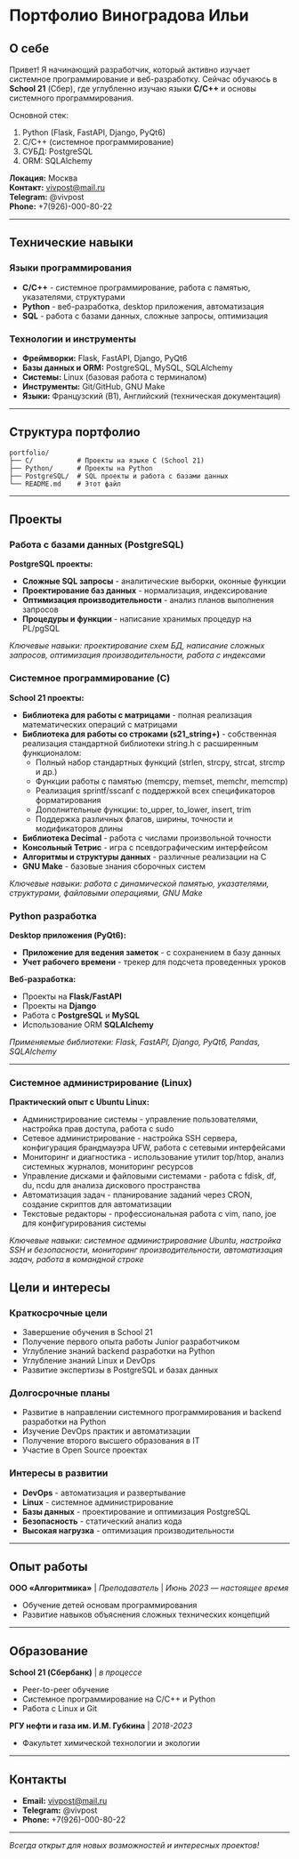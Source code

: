 # Портфолио Виноградова Ильи

## О себе

Привет! Я начинающий разработчик, который активно изучает системное программирование и веб-разработку. Сейчас обучаюсь в **School 21** (Сбер), где углубленно изучаю языки **C/C++** и основы системного программирования.

Основной стек:

1. Python (Flask, FastAPI, Django, PyQt6)
2. C/C++ (системное программирование)
3. СУБД: PostgreSQL
4. ORM: SQLAlchemy

**Локация:** Москва  
**Контакт:** <vivpost@mail.ru>  
**Telegram:** @vivpost  
**Phone:** +7(926)-000-80-22

---

## Технические навыки

### Языки программирования

- **C/C++** - системное программирование, работа с памятью, указателями, структурами
- **Python** - веб-разработка, desktop приложения, автоматизация
- **SQL** - работа с базами данных, сложные запросы, оптимизация

### Технологии и инструменты

- **Фреймворки:** Flask, FastAPI, Django, PyQt6
- **Базы данных и ORM:** PostgreSQL, MySQL, SQLAlchemy
- **Системы:** Linux (базовая работа с терминалом)
- **Инструменты:** Git/GitHub, GNU Make
- **Языки:** Французский (B1), Английский (техническая документация)

---

## Структура портфолио

```
portfolio/
├── C/           # Проекты на языке C (School 21)
├── Python/      # Проекты на Python
├── PostgreSQL/  # SQL проекты и работа с базами данных
└── README.md    # Этот файл
```

---

## Проекты

### Работа с базами данных (PostgreSQL)

**PostgreSQL проекты:**

- **Сложные SQL запросы** - аналитические выборки, оконные функции
- **Проектирование баз данных** - нормализация, индексирование
- **Оптимизация производительности** - анализ планов выполнения запросов
- **Процедуры и функции** - написание хранимых процедур на PL/pgSQL

*Ключевые навыки: проектирование схем БД, написание сложных запросов, оптимизация производительности, работа с индексами*

### Системное программирование (C)

**School 21 проекты:**

- **Библиотека для работы с матрицами** - полная реализация математических операций с матрицами
- **Библиотека для работы со строками (s21_string+)** - собственная реализация стандартной библиотеки string.h с расширенным функционалом:
  - Полный набор стандартных функций (strlen, strcpy, strcat, strcmp и др.)
  - Функции работы с памятью (memcpy, memset, memchr, memcmp)
  - Реализация sprintf/sscanf с поддержкой всех спецификаторов форматирования
  - Дополнительные функции: to_upper, to_lower, insert, trim
  - Поддержка различных флагов, ширины, точности и модификаторов длины
- **Библиотека Decimal** - работа с числами произвольной точности
- **Консольный Тетрис** - игра с псевдографическим интерфейсом
- **Алгоритмы и структуры данных** - различные реализации на C
- **GNU Make** - базовые знания сборочных систем

*Ключевые навыки: работа с динамической памятью, указателями, структурами, файловыми операциями, GNU Make*

### Python разработка

**Desktop приложения (PyQt6):**

- **Приложение для ведения заметок** - с сохранением в базу данных
- **Учет рабочего времени** - трекер для подсчета проведенных уроков

**Веб-разработка:**

- Проекты на **Flask/FastAPI**
- Проекты на **Django**
- Работа с **PostgreSQL** и **MySQL**
- Использование ORM **SQLAlchemy**

*Применяемые библиотеки: Flask, FastAPI, Django, PyQt6, Pandas, SQLAlchemy*

---

### Системное администрирование (Linux)

**Практический опыт с Ubuntu Linux:**

- Администрирование системы - управление пользователями, настройка прав доступа, работа с sudo
- Сетевое администрирование - настройка SSH сервера, конфигурация брандмауэра UFW, работа с сетевыми интерфейсами
- Мониторинг и диагностика - использование утилит top/htop, анализ системных журналов, мониторинг ресурсов
- Управление дисками и файловыми системами - работа с fdisk, df, du, ncdu для анализа дискового пространства
- Автоматизация задач - планирование заданий через CRON, создание скриптов для автоматизации
- Текстовые редакторы - профессиональная работа с vim, nano, joe для конфигурирования системы

*Ключевые навыки: системное администрирование Ubuntu, настройка SSH и безопасности, мониторинг производительности, автоматизация задач, работа в командной строке*

## Цели и интересы

### Краткосрочные цели

- Завершение обучения в School 21
- Получение первого опыта работы Junior разработчиком
- Углубление знаний backend разработки на Python
- Углубление знаний Linux и DevOps
- Развитие экспертизы в PostgreSQL и базах данных

### Долгосрочные планы

- Развитие в направлении системного программирования и backend разработки на Python
- Изучение DevOps практик и автоматизации
- Получение второго высшего образования в IT
- Участие в Open Source проектах

### Интересы в развитии

- **DevOps** - автоматизация и развертывание
- **Linux** - системное администрирование
- **Базы данных** - проектирование и оптимизация PostgreSQL
- **Безопасность** - статический анализ кода
- **Высокая нагрузка** - оптимизация производительности

---

## Опыт работы

**ООО «Алгоритмика»** | *Преподаватель* | *Июнь 2023 — настоящее время*

- Обучение детей основам программирования
- Развитие навыков объяснения сложных технических концепций

---

## Образование

**School 21 (Сбербанк)** | *в процессе*

- Peer-to-peer обучение
- Системное программирование на C/C++ и Python
- Работа с Linux и Git

**РГУ нефти и газа им. И.М. Губкина** | *2018-2023*

- Факультет химической технологии и экологии

---

<!-- ## GitHub Stats

![GitHub Stats](https://github-readme-stats.vercel.app/api?username=VinogradovIlya&show_icons=true&theme=dark) -->

## Контакты

- **Email:** <vivpost@mail.ru>  
- **Telegram:** @vivpost  
- **Phone:** +7(926)-000-80-22

---

*Всегда открыт для новых возможностей и интересных проектов!*
